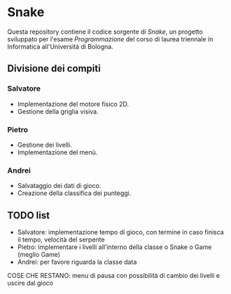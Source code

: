 # Snake

Questa repository contiene il codice sorgente di _Snake_, un progetto sviluppato per l'esame _Programmazione_ del corso di laurea triennale in Informatica all'Università di Bologna.

## Divisione dei compiti

### Salvatore
- Implementazione del motore fisico 2D.
- Gestione della griglia visiva.

### Pietro
- Gestione dei livelli.
- Implementazione del menù.

### Andrei
- Salvataggio dei dati di gioco.
- Creazione della classifica dei punteggi.



## TODO list
- Salvatore: implementazione tempo di gioco, con termine in caso finisca il tempo, velocità del serpente
- Pietro: implementare i livelli all'interno della classe o Snake o Game (meglio Game)
- Andrei: per favore riguarda la classe data

COSE CHE RESTANO: menu di pausa con possibilità di cambio dei livelli e uscire dal gioco